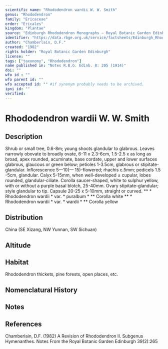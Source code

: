 ```yaml
---
scientific name: "Rhododendron wardii W. W. Smith"
genus: "Rhododendron"
family: "Ericaceae"
order: "Ericales"
kingdom: "Plantae"
source: "Edinburgh Rhododendron Monographs – Royal Botanic Garden Edinburgh"
identifier: "https://data.rbge.org.uk/service/factsheets/Edinburgh_Rhododendron_Monographs.xhtml"
author: "Chamberlain, D.F."
created: "1982"
rights holder: "Royal Botanic Garden Edinburgh"
license: ""
tags: ["taxonomy", "Rhododendron"]
name published in: "Notes R.B.G. Edinb. 8: 205 (1914)"
doi: ""
wfo id : ""
wfo parent id: ""
wfo accepted id: "" #if synonym probably needs to be archived.                      
ipni id: ""
verified:
---
```


                       

# Rhododendron wardii W. W. Smith

## Description
Shrub or small tree, 0.6-8m; young shoots glandular to glabrous. Leaves narrowly obovate to broadly ovate, 6-11 x 2.3-6cm, 1.5-2.5 x as long as broad, apex rounded, acuminate, base cordate, upper and lower surfaces glabrous, glaucous or green below; petioles 1-3.5cm, glabrous or stipitate-glandular. Inflorescence 5—10(— 15)-flowered; rhachis c.5mm; pedicels 1.5 -5cm, glandular. Calyx 5-15mm, when well-developed ± cupular, lobes rounded, glandular-ciliate. Corolla saucer-shaped, white to sulphur yellow, with or without a purple basal blotch, 25-40mm. Ovary stipitate-glandular; style glandular to tip. Capsule 20-25 x 5-10mm, straight or curved. ** * Rhododendron wardii * var. * puralbum * ** Corolla white ** * Rhododendron wardii * var. * wardii * ** Corolla yellow

## Distribution
China (SE Xizang, NW Yunnan, SW Sichuan)

## Altitude


## Habitat
Rhododendron thickets, pine forests, open places, etc.

## Nomenclatural History

                       
## Notes


## References

Chamberlain, D.F. (1982) A Revision of Rhododendron II. Subgenus Hymenanthes. Notes From the Royal Botanic Garden Edinburgh 39(2):265
